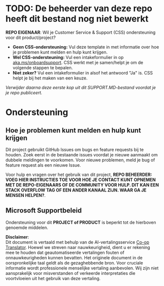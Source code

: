 <!--
CO_OP_TRANSLATOR_METADATA:
{
  "original_hash": "62fe65c1d8e3796c01aa1e3c89666cba",
  "translation_date": "2025-06-12T11:18:52+00:00",
  "source_file": "SUPPORT.md",
  "language_code": "nl"
}
-->
# TODO: De beheerder van deze repo heeft dit bestand nog niet bewerkt

**REPO EIGENAAR**: Wil je Customer Service & Support (CSS) ondersteuning voor dit product/project?

- **Geen CSS-ondersteuning:** Vul deze template in met informatie over hoe je problemen kunt melden en hulp kunt krijgen.
- **Wel CSS-ondersteuning:** Vul een intakeformulier in op [aka.ms/onboardsupport](https://aka.ms/onboardsupport). CSS werkt met je samen/helpt je om de volgende stappen te bepalen.
- **Niet zeker?** Vul een intakeformulier in alsof het antwoord "Ja" is. CSS helpt je bij het maken van een keuze.

*Verwijder daarna deze eerste kop uit dit SUPPORT.MD-bestand voordat je je repo publiceert.*

# Ondersteuning

## Hoe je problemen kunt melden en hulp kunt krijgen

Dit project gebruikt GitHub Issues om bugs en feature requests bij te houden. Zoek eerst in de bestaande issues voordat je nieuwe aanmaakt om dubbele meldingen te voorkomen. Voor nieuwe problemen, meld je bug of feature request als een nieuwe Issue.

Voor hulp en vragen over het gebruik van dit project, **REPO BEHEERDER: VOEG HIER INSTRUCTIES TOE VOOR HOE JE CONTACT KUNT OPNEMEN MET DE REPO-EIGENAARS OF DE COMMUNITY VOOR HULP. DIT KAN EEN STACK OVERFLOW TAG OF EEN ANDER KANAAL ZIJN. WAAR GA JE MENSEN HELPEN?**.

## Microsoft Supportbeleid

Ondersteuning voor dit **PROJECT of PRODUCT** is beperkt tot de hierboven genoemde middelen.

**Disclaimer**:  
Dit document is vertaald met behulp van de AI-vertalingsservice [Co-op Translator](https://github.com/Azure/co-op-translator). Hoewel we streven naar nauwkeurigheid, dient u er rekening mee te houden dat geautomatiseerde vertalingen fouten of onnauwkeurigheden kunnen bevatten. Het originele document in de oorspronkelijke taal geldt als de gezaghebbende bron. Voor cruciale informatie wordt professionele menselijke vertaling aanbevolen. Wij zijn niet aansprakelijk voor misverstanden of verkeerde interpretaties die voortvloeien uit het gebruik van deze vertaling.